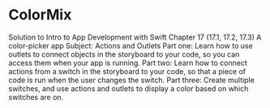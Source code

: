 # ColorMix
Solution to Intro to App Development with Swift Chapter 17 (17.1, 17.2, 17.3)
A color-picker app
Subject: Actions and Outlets
Part one: Learn how to use outlets to connect objects in the storyboard to your code, so you can access them when your app is running.
Part two: Learn how to connect actions from a switch in the storyboard to your code, so that a piece of code is run when the user changes the switch.
Part three: Create multiple switches, and use actions and outlets to display a color based on which switches are on. 
